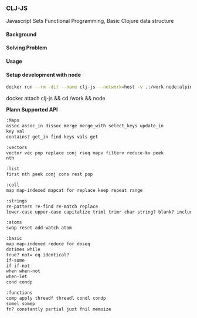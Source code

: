 ### CLJ-JS

Javascript Sets Functional Programming, Basic Clojure data structure   

#### Background 
#### Solving Problem 
#### Usage 

#### Setup  development with node 

```sh
docker run --rm -dit --name clj-js --network=host -v .:/work node:alpine /bin/sh
```
docker attach clj-js && cd /work && node


**Plann Supported API**

```txt 
:Maps
assoc assoc_in dissoc merge merge_with select_keys update_in
key val
contains? get_in find keys vals get

:vectors
vector vec pop replace conj rseq mapv filterv reduce-kv peek
nth 

:list
first nth peek conj cons rest pop 

:coll 
map map-indexed mapcat for replace keep repeat range 

:strings
re-pattern re-find re-match replace
lower-case upper-case capitalize triml trimr char string? blank? includes?

:atoms 
swap reset add-watch atom

:basic
map map-indexed reduce for doseq
dotimes while
true? not= eq identical?
if-some
if if-not
when when-not
when-let
cond condp 

:functions
comp apply threadf threadl condl condp
somel somep
fn? constantly partial juxt fnil memoize
```



